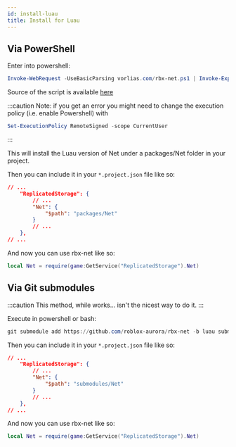 ```yaml
---
id: install-luau
title: Install for Luau
---
```


<!-- ## Via [Kayak](https://emozley.uk/kayak/guide/installation/)
:::danger
There are bugs with Kayak that prevent this step working at the moment.
:::
Ensure you have followed [Packages](https://emozley.uk/kayak/guide/packages/) guide for setting up your project's `rotriever.toml`.


In your `rotriever.toml` file for your project, put under `packages`:
```toml
# ...
[packages]
# ... 
Net = { git = "github.com/roblox-aurora/rbx-net", rev = "luau" }
```

Then you should be able to use it via `packages/Net`. Your `packages` directory should be included in your rojo project. More information on that can be seen [here](https://emozley.uk/kayak/guide/dependencies/). -->

## Via PowerShell

Enter into powershell: 
```powershell
Invoke-WebRequest -UseBasicParsing vorlias.com/rbx-net.ps1 | Invoke-Expression
```
Source of the script is available [here](https://vorlias.com/rbx-net.ps1)

:::caution
Note: if you get an error you might need to change the execution policy (i.e. enable Powershell) with
```powershell
Set-ExecutionPolicy RemoteSigned -scope CurrentUser
```
:::

This will install the Luau version of Net under a packages/Net folder in your project.

Then you can include it in your `*.project.json` file like so:
```json
// ...
    "ReplicatedStorage": {
        // ...
        "Net": {
            "$path": "packages/Net"
        }
        // ...
    },
// ...
```

And now you can use rbx-net like so:
```lua
local Net = require(game:GetService("ReplicatedStorage").Net)
```

## Via Git submodules
:::caution
This method, while works... isn't the nicest way to do it.
:::

Execute in powershell or bash:
```powershell
git submodule add https://github.com/roblox-aurora/rbx-net -b luau submodules/Net
```

Then you can include it in your `*.project.json` file like so:
```json
// ...
    "ReplicatedStorage": {
        // ...
        "Net": {
            "$path": "submodules/Net"
        }
        // ...
    },
// ...
```

And now you can use rbx-net like so:
```lua
local Net = require(game:GetService("ReplicatedStorage").Net)
```

<!-- 
## From GitHub
This is the option to use if you're wanting to use the latest master build of rbx-net. It's recommended though you use the above NPM option.

```bash
npm install github:roblox-aurora/rbx-net
```
Once you have the module installed, you can then use it in code by importing it as such:
```ts
import Net from "@rbxts/net";
``` -->